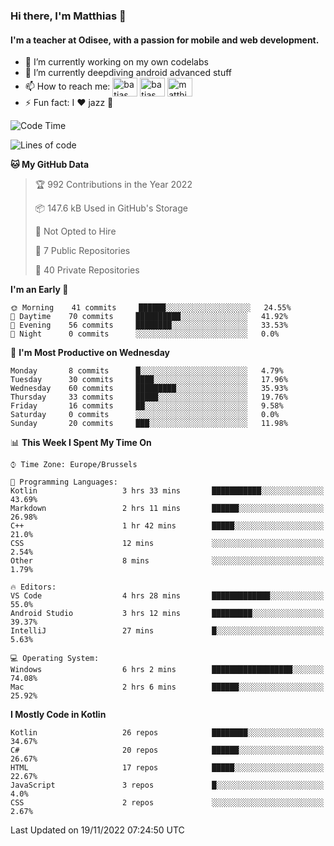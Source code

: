 ### Hi there, I'm Matthias 👋

#### I'm a teacher at Odisee, with a passion for mobile and web development.

- 🔭 I’m currently working on my own codelabs
- 🌱 I’m currently deepdiving android advanced stuff
- 📫 How to reach me: <a href="https://dev.to/batjas" target="_blank"><img align="center" src="https://raw.githubusercontent.com/rahuldkjain/github-profile-readme-generator/master/src/images/icons/Social/devto.svg" alt="batjas" height="30" width="40" /></a>
<a href="https://twitter.com/batjas" target="_blank"><img align="center" src="https://raw.githubusercontent.com/rahuldkjain/github-profile-readme-generator/master/src/images/icons/Social/twitter.svg" alt="batjas" height="30" width="40" /></a>
<a href="https://linkedin.com/in/matthiasdruwé" target="_blank"><img align="center" src="https://raw.githubusercontent.com/rahuldkjain/github-profile-readme-generator/master/src/images/icons/Social/linked-in-alt.svg" alt="matthiasdruwé" height="30" width="40" /></a>
- ⚡ Fun fact: I ❤ jazz 🎷


<!--START_SECTION:waka-->
![Code Time](http://img.shields.io/badge/Code%20Time-554%20hrs%2034%20mins-blue)

![Lines of code](https://img.shields.io/badge/From%20Hello%20World%20I%27ve%20Written-229%20Thousand%20lines%20of%20code-blue)

**🐱 My GitHub Data** 

> 🏆 992 Contributions in the Year 2022
 > 
> 📦 147.6 kB Used in GitHub's Storage 
 > 
> 🚫 Not Opted to Hire
 > 
> 📜 7 Public Repositories 
 > 
> 🔑 40 Private Repositories  
 > 
**I'm an Early 🐤** 

```text
🌞 Morning    41 commits     ██████░░░░░░░░░░░░░░░░░░░   24.55% 
🌆 Daytime    70 commits     ██████████░░░░░░░░░░░░░░░   41.92% 
🌃 Evening    56 commits     ████████░░░░░░░░░░░░░░░░░   33.53% 
🌙 Night      0 commits      ░░░░░░░░░░░░░░░░░░░░░░░░░   0.0%

```
📅 **I'm Most Productive on Wednesday** 

```text
Monday       8 commits      █░░░░░░░░░░░░░░░░░░░░░░░░   4.79% 
Tuesday      30 commits     ████░░░░░░░░░░░░░░░░░░░░░   17.96% 
Wednesday    60 commits     █████████░░░░░░░░░░░░░░░░   35.93% 
Thursday     33 commits     █████░░░░░░░░░░░░░░░░░░░░   19.76% 
Friday       16 commits     ██░░░░░░░░░░░░░░░░░░░░░░░   9.58% 
Saturday     0 commits      ░░░░░░░░░░░░░░░░░░░░░░░░░   0.0% 
Sunday       20 commits     ███░░░░░░░░░░░░░░░░░░░░░░   11.98%

```


📊 **This Week I Spent My Time On** 

```text
⌚︎ Time Zone: Europe/Brussels

💬 Programming Languages: 
Kotlin                   3 hrs 33 mins       ███████████░░░░░░░░░░░░░░   43.69% 
Markdown                 2 hrs 11 mins       ██████░░░░░░░░░░░░░░░░░░░   26.98% 
C++                      1 hr 42 mins        █████░░░░░░░░░░░░░░░░░░░░   21.0% 
CSS                      12 mins             ░░░░░░░░░░░░░░░░░░░░░░░░░   2.54% 
Other                    8 mins              ░░░░░░░░░░░░░░░░░░░░░░░░░   1.79%

🔥 Editors: 
VS Code                  4 hrs 28 mins       █████████████░░░░░░░░░░░░   55.0% 
Android Studio           3 hrs 12 mins       █████████░░░░░░░░░░░░░░░░   39.37% 
IntelliJ                 27 mins             █░░░░░░░░░░░░░░░░░░░░░░░░   5.63%

💻 Operating System: 
Windows                  6 hrs 2 mins        ██████████████████░░░░░░░   74.08% 
Mac                      2 hrs 6 mins        ██████░░░░░░░░░░░░░░░░░░░   25.92%

```

**I Mostly Code in Kotlin** 

```text
Kotlin                   26 repos            ████████░░░░░░░░░░░░░░░░░   34.67% 
C#                       20 repos            ██████░░░░░░░░░░░░░░░░░░░   26.67% 
HTML                     17 repos            █████░░░░░░░░░░░░░░░░░░░░   22.67% 
JavaScript               3 repos             █░░░░░░░░░░░░░░░░░░░░░░░░   4.0% 
CSS                      2 repos             ░░░░░░░░░░░░░░░░░░░░░░░░░   2.67%

```



 Last Updated on 19/11/2022 07:24:50 UTC
<!--END_SECTION:waka-->
